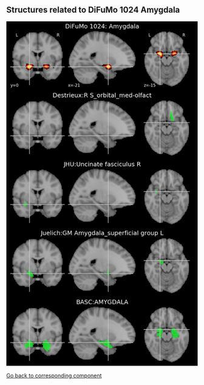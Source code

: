 


## Structures related to DiFuMo 1024 Amygdala

![425](425.jpg "Structures related to DiFuMo 1024 Amygdala")

[Go back to corresponding component](https://parietal-inria.github.io/DiFuMo/1024/html/425.html)